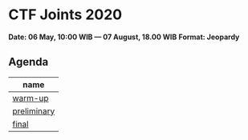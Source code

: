 # CTF Joints 2020 

**Date: 06 May, 10:00 WIB — 07 August, 18.00 WIB**
**Format: Jeopardy**


## Agenda

| name |
|-------|
| [warm-up](warm-up) |
| [preliminary](preliminary) |
| [final](final) |